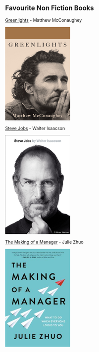 ## Favourite Non Fiction Books


[Greenlights](https://www.goodreads.com/book/show/52838315-greenlights) - Matthew McConaughey

<img src="./greenlights.jpg" width="210px"/>

[Steve Jobs](https://www.goodreads.com/book/show/11084145-steve-jobs) - Walter Isaacson

<img src="./stevejobs.jpg" width="210px"/>

[The Making of a Manager](https://www.goodreads.com/book/show/38821039-the-making-of-a-manager) - Julie Zhuo

<img src="./moam.jpg" width="210px"/>